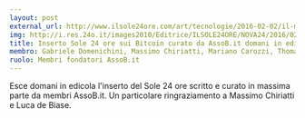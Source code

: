 ```yaml
---
layout: post
external_url: http://www.ilsole24ore.com/art/tecnologie/2016-02-02/il-mondo-bitcoin-senza-piu-misteri-123308.shtmltitle: Gemellaggio in Blockchain tra Associazione Bitcoin Sardegna e Bitcoin Milano
img: http://i.res.24o.it/images2010/Editrice/ILSOLE24ORE/NOVA24/2016/02/03/Nova24/ImmaginiWeb/Ritagli/bit-258-kn3D--258x258@IlSole24Ore-Web.jpg?uuid=1a1107f4-c9a5-11e5-9949-c77b5e0fb427
title: Inserto Sole 24 ore sui Bitcoin curato da AssoB.it domani in edicola
membro: Gabriele Domenichini, Massimo Chiriatti, Mariano Carozzi, Thomas Bertani, Stefano Capaccioli, Giacomo Zucco e tutti gli altri che hanno partecipato a vario titolo
ruolo: Membri fondatori AssoB.it
---
```

Esce domani in edicola l'inserto del Sole 24 ore scritto e curato in massima parte da membri AssoB.it.
Un particolare ringraziamento a Massimo Chiriatti e Luca de Biase.
